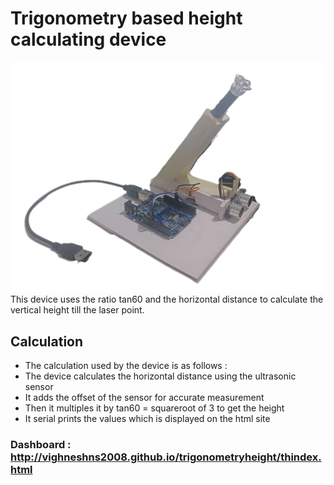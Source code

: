 # Trigonometry based height calculating device 
![alttext](http://raw.githubusercontent.com/VighneshNS2008/trigonometryheight/a37ee596b62380b62b3be916d7674493d9132a92/titleimages.png)
<br>
This device uses the ratio tan60 and the horizontal distance to calculate the vertical height till the laser point. 

 ## Calculation
 - The calculation used by the device is as follows :
 - The device calculates the horizontal distance using the ultrasonic sensor
 - It adds the offset of the sensor for accurate measurement 
 - Then it multiples it by tan60 = squareroot of 3 to get the height
 - It serial prints the values which is displayed on the html site

 ### Dashboard : http://vighneshns2008.github.io/trigonometryheight/thindex.html
